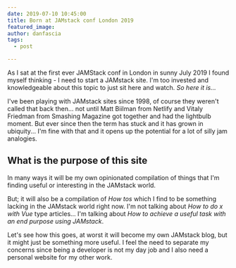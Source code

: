 ```yaml
---
date: 2019-07-10 10:45:00
title: Born at JAMstack conf London 2019
featured_image:
author: danfascia
tags:
  - post

---
```

As I sat at the first ever JAMStack conf in London in sunny July 2019 I found myself thinking - I need to start a JAMstack site. I'm too invested and knowledgeable about this topic to just sit here and watch. _So here it is..._

<!--more-->

I've been playing with JAMstack sites since 1998, of course they weren't called that back then... not until Matt Biilman from Netlify and Vitaly Friedman from Smashing Magazine got together and had the lightbulb moment. But ever since then the term has stuck and it has grown in ubiquity... I'm fine with that and it opens up the potential for a lot of silly jam analogies.

## What is the purpose of this site

In many ways it will be my own opinionated compilation of things that I'm finding useful or interesting in the JAMstack world.

But; it will also be a compilation of _How tos_ which I find to be something lacking in the JAMstack world right now. I'm not talking about _How to do x with Vue_ type articles... I'm talking about _How to achieve a useful task  with an end purpose using JAMstack_.

Let's see how this goes, at worst it will become my own JAMstack blog, but it might just be something more useful. I feel the need to separate my concerns since being a developer is not my day job and I also need a personal website for my other work.